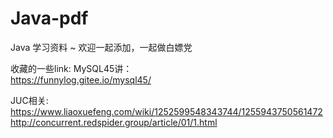 # Java-pdf
Java 学习资料 ~ 欢迎一起添加，一起做白嫖党

收藏的一些link:
MySQL45讲：   
https://funnylog.gitee.io/mysql45/    

JUC相关:  
https://www.liaoxuefeng.com/wiki/1252599548343744/1255943750561472   
http://concurrent.redspider.group/article/01/1.html  
